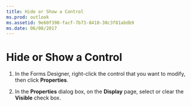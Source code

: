 ```yaml
---
title: Hide or Show a Control
ms.prod: outlook
ms.assetid: 9e60f398-facf-7b73-8410-30c3f81abdb9
ms.date: 06/08/2017
---
```



# Hide or Show a Control

1. In the Forms Designer, right-click the control that you want to modify, then click **Properties**. 
    
2. In the **Properties** dialog box, on the **Display** page, select or clear the **Visible** check box.
    

